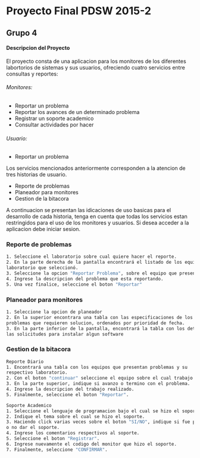 # Proyecto Final PDSW 2015-2
## Grupo 4

#### Descripcion del Proyecto
El proyecto consta de una aplicacion para los monitores de los diferentes labortorios de sistemas y sus usuarios, ofreciendo cuatro servicios entre consultas y reportes:
###### Monitores:
  - Reportar un problema
  - Reportar los avances de un determinado problema
  - Registrar un soporte academico
  - Consultar actividades por hacer
   
  
###### Usuario:
  - Reportar un problema
  
Los servicios mencionados anteriormente corresponden a la atencion de tres historias de usuario. 
  - Reporte de problemas
  - Planeador para monitores
  - Gestion de la bitacora
  
A continuacion se presentan las idicaciones de uso basicas para el desarrollo de cada historia, tenga en cuenta que todas los servicios estan restringidos para el uso de los monitores y usuarios. Si desea acceder a la aplicacion debe iniciar sesion.
### Reporte de problemas
```sh
1. Seleccione el laboratorio sobre cual quiere hacer el reporte.
2. En la parte derecha de la pantalla encontrará el listado de los equipos del 
laboratorio que seleccionó.
3. Seleccione la opcion "Reportar Problema", sobre el equipo que presenta problemas
4. Ingrese la descripcion del problema que esta reportando.
5. Una vez finalice, seleccione el boton "Reportar" 
```
### Planeador para monitores
```sh
1. Seleccione la opcion de planeador
2. En la superior encontrara una tabla con las especificaciones de los 
problemas que requieren solucion, ordenados por prioridad de fecha.
3. En la parte inferior de la pantalla, encontrará la tabla con los detalles de 
las solicitudes para instalar algun software
```
### Gestion de la bitacora
```sh
Reporte Diario
1. Encontrará una tabla con los equipos que presentan problemas y su 
respectivo laboratorio.
2. Con el boton "continuar" seleccione el equipo sobre el cual trabajo.
3. En la parte superior, indique si avanzo o termino con el problema.
4. Ingrese la descripcion del trabajo realizado.
5. Finalmente, seleccione el boton "Reportar".
```
```sh
Soporte Academico
1. Seleccione el lenguaje de programacion bajo el cual se hizo el soporte. 
2. Indique el tema sobre el cual se hizo el soporte.
3. Haciendo click varias veces sobre el boton "SI/NO", indique si fue posible 
o no dar el soporte. 
4. Ingrese los comentarios respectivos al soporte.
5. Seleccione el boton "Registrar".
6. Ingrese nuevamente el codigo del monitor que hizo el soporte.
7. Finalmente, seleccione "CONFIRMAR".
```
